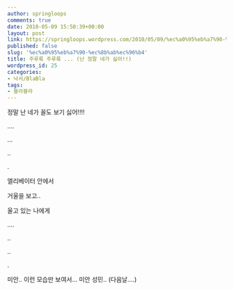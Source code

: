 ```yaml
---
author: springloops
comments: true
date: 2010-05-09 15:50:39+00:00
layout: post
link: https://springloops.wordpress.com/2010/05/09/%ec%a0%95%eb%a7%90-%ec%8b%ab%ec%96%b4/
published: false
slug: '%ec%a0%95%eb%a7%90-%ec%8b%ab%ec%96%b4'
title: 주루룩 주루룩 ... (난 정말 네가 싫어!!)
wordpress_id: 25
categories:
- 낙서/BlaBla
tags:
- 블라블라
---
```


  

정말 난 네가 꼴도 보기 싫어!!!!   

  
....  

...  

..  

.  

  
엘리베이터 안에서   

  
거울을 보고..  

  
울고 있는 나에게  

....  

  
  

  
..  

  
..  

  
  

.  

  
미안.. 이런 모습만 보여서... 미안 성민.. (다음날....)
